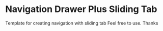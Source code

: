 #  Navigation Drawer Plus Sliding Tab 
Template for creating navigation with sliding tab
Feel free to use. Thanks
